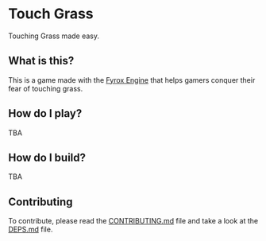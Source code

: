 # Touch Grass

Touching Grass made easy.

## What is this?

This is a game made with the [Fyrox Engine](https://fyrox.rs/) that helps gamers conquer their fear of touching grass.

## How do I play?

TBA

## How do I build?

TBA

## Contributing

To contribute, please read the [CONTRIBUTING.md](.github/CONTRIBUTING.md) file and take a look at the 
[DEPS.md](modules.md) file.